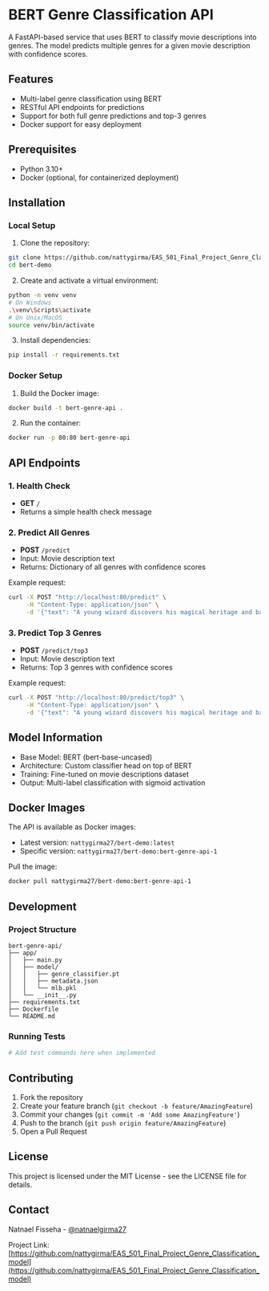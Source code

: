 # BERT Genre Classification API

A FastAPI-based service that uses BERT to classify movie descriptions into genres. The model predicts multiple genres for a given movie description with confidence scores.

## Features

- Multi-label genre classification using BERT
- RESTful API endpoints for predictions
- Support for both full genre predictions and top-3 genres
- Docker support for easy deployment

## Prerequisites

- Python 3.10+
- Docker (optional, for containerized deployment)

## Installation

### Local Setup

1. Clone the repository:
```bash
git clone https://github.com/nattygirma/EAS_501_Final_Project_Genre_Classification_model.git
cd bert-demo
```

2. Create and activate a virtual environment:
```bash
python -m venv venv
# On Windows
.\venv\Scripts\activate
# On Unix/MacOS
source venv/bin/activate
```

3. Install dependencies:
```bash
pip install -r requirements.txt
```

### Docker Setup

1. Build the Docker image:
```bash
docker build -t bert-genre-api .
```

2. Run the container:
```bash
docker run -p 80:80 bert-genre-api
```

## API Endpoints

### 1. Health Check
- **GET** `/`
- Returns a simple health check message

### 2. Predict All Genres
- **POST** `/predict`
- Input: Movie description text
- Returns: Dictionary of all genres with confidence scores

Example request:
```bash
curl -X POST "http://localhost:80/predict" \
     -H "Content-Type: application/json" \
     -d '{"text": "A young wizard discovers his magical heritage and battles dark forces while attending a school of witchcraft and wizardry."}'
```

### 3. Predict Top 3 Genres
- **POST** `/predict/top3`
- Input: Movie description text
- Returns: Top 3 genres with confidence scores

Example request:
```bash
curl -X POST "http://localhost:80/predict/top3" \
     -H "Content-Type: application/json" \
     -d '{"text": "A young wizard discovers his magical heritage and battles dark forces while attending a school of witchcraft and wizardry."}'
```

## Model Information

- Base Model: BERT (bert-base-uncased)
- Architecture: Custom classifier head on top of BERT
- Training: Fine-tuned on movie descriptions dataset
- Output: Multi-label classification with sigmoid activation

## Docker Images

The API is available as Docker images:

- Latest version: `nattygirma27/bert-demo:latest`
- Specific version: `nattygirma27/bert-demo:bert-genre-api-1`

Pull the image:
```bash
docker pull nattygirma27/bert-demo:bert-genre-api-1
```

## Development

### Project Structure
```
bert-genre-api/
├── app/
│   ├── main.py
│   ├── model/
│   │   ├── genre_classifier.pt
│   │   ├── metadata.json
│   │   └── mlb.pkl
│   └── __init__.py
├── requirements.txt
├── Dockerfile
└── README.md
```

### Running Tests
```bash
# Add test commands here when implemented
```

## Contributing

1. Fork the repository
2. Create your feature branch (`git checkout -b feature/AmazingFeature`)
3. Commit your changes (`git commit -m 'Add some AmazingFeature'`)
4. Push to the branch (`git push origin feature/AmazingFeature`)
5. Open a Pull Request

## License

This project is licensed under the MIT License - see the LICENSE file for details.

## Contact

Natnael Fisseha - [@natnaelgirma27](https://x.com/natnaelgirma27)

Project Link: [https://github.com/nattygirma/EAS_501_Final_Project_Genre_Classification_model](https://github.com/nattygirma/EAS_501_Final_Project_Genre_Classification_model) 